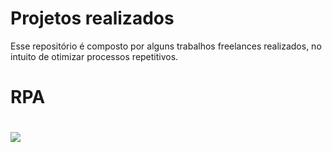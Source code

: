 # Projetos realizados

Esse repositório é composto por alguns trabalhos freelances realizados, no intuito de otimizar processos repetitivos.



# RPA



  # <img src="https://www.tibco.com/sites/tibco/files/media_entity/2021-05/robotic-process-automation.svg">
